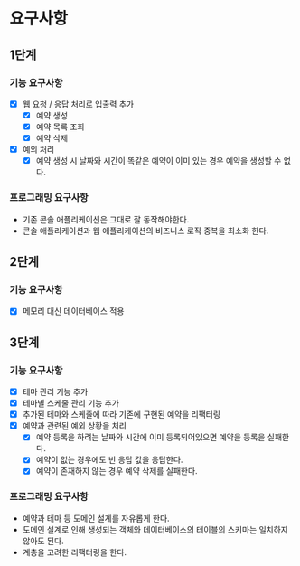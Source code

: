 # 요구사항

## 1단계

### 기능 요구사항

- [x] 웹 요청 / 응답 처리로 입출력 추가
  - [x] 예약 생성
  - [x] 예약 목록 조회
  - [x] 예약 삭제
- [x] 예외 처리
  - [x] 예약 생성 시 날짜와 시간이 똑같은 예약이 이미 있는 경우 예약을 생성할 수 없다.

### 프로그래밍 요구사항

- 기존 콘솔 애플리케이션은 그대로 잘 동작해야한다.
- 콘솔 애플리케이션과 웹 애플리케이션의 비즈니스 로직 중복을 최소화 한다.

## 2단계

### 기능 요구사항

- [x] 메모리 대신 데이터베이스 적용

## 3단계

### 기능 요구사항

- [x] 테마 관리 기능 추가
- [x] 테마별 스케줄 관리 기능 추가
- [x] 추가된 테마와 스케줄에 따라 기존에 구현된 예약을 리팩터링
- [x] 예약과 관련된 예외 상황을 처리
  - [x] 예약 등록을 하려는 날짜와 시간에 이미 등록되어있으면 예약을 등록을 실패한다.
  - [X] 예약이 없는 경우에도 빈 응답 값을 응답한다.
  - [x] 예약이 존재하지 않는 경우 예약 삭제를 실패한다.

### 프로그래밍 요구사항

- 예약과 테마 등 도메인 설계를 자유롭게 한다.
- 도메인 설계로 인해 생성되는 객체와 데이터베이스의 테이블의 스키마는 일치하지 않아도 된다.
- 계층을 고려한 리팩터링을 한다.
